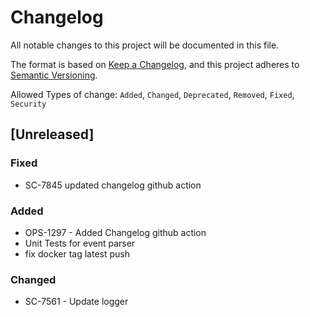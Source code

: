 # Changelog

All notable changes to this project will be documented in this file.

The format is based on [Keep a Changelog](https://keepachangelog.com/en/1.0.0/),
and this project adheres to [Semantic Versioning](https://semver.org/spec/v2.0.0.html).

Allowed Types of change: `Added`, `Changed`, `Deprecated`, `Removed`, `Fixed`, `Security`

## [Unreleased]

### Fixed

- SC-7845 updated changelog github action

### Added

 - OPS-1297 - Added Changelog github action
 - Unit Tests for event parser
 - fix docker tag latest push

### Changed

- SC-7561 - Update logger

